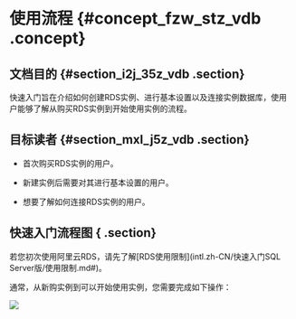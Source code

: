 # 使用流程 {#concept_fzw_stz_vdb .concept}

## 文档目的 {#section_i2j_35z_vdb .section}

快速入门旨在介绍如何创建RDS实例、进行基本设置以及连接实例数据库，使用户能够了解从购买RDS实例到开始使用实例的流程。

## 目标读者 {#section_mxl_j5z_vdb .section}

-   首次购买RDS实例的用户。

-   新建实例后需要对其进行基本设置的用户。

-   想要了解如何连接RDS实例的用户。


## 快速入门流程图 { .section}

若您初次使用阿里云RDS，请先了解[RDS使用限制](intl.zh-CN/快速入门SQL Server版/使用限制.md#)。

通常，从新购实例到可以开始使用实例，您需要完成如下操作：

![](http://static-aliyun-doc.oss-cn-hangzhou.aliyuncs.com/assets/img/7832/15440589732747_zh-CN.png)

